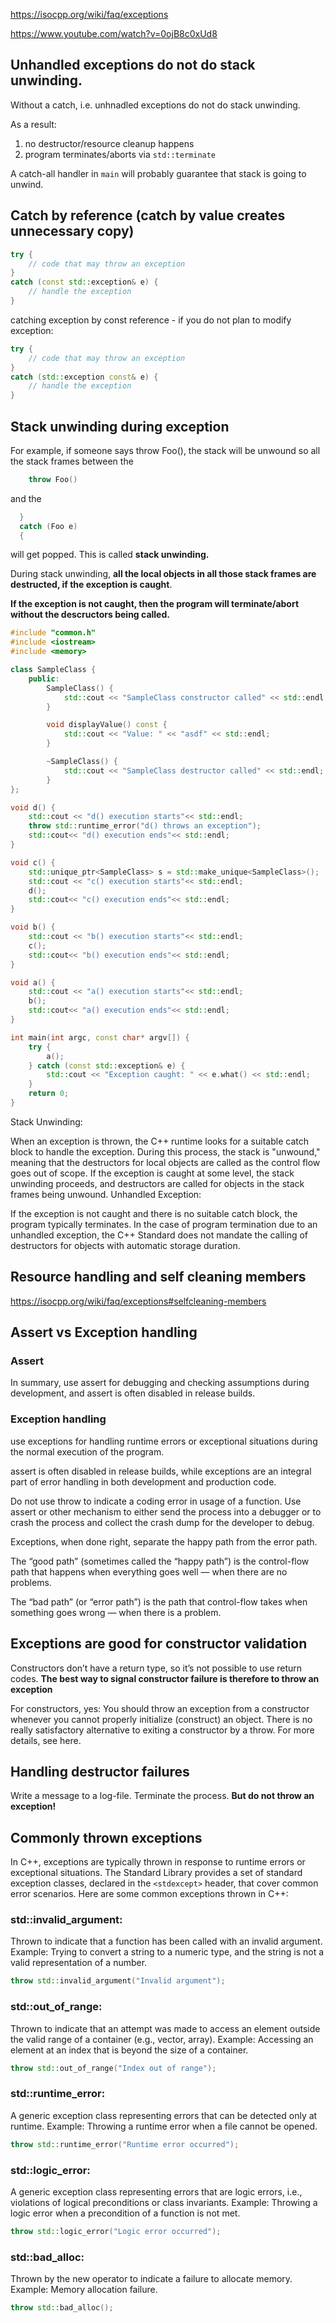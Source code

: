 
https://isocpp.org/wiki/faq/exceptions

https://www.youtube.com/watch?v=0ojB8c0xUd8

## Unhandled exceptions do not do stack unwinding.

Without a catch, i.e. unhnadled exceptions do not do stack unwinding.

As a result:
1. no destructor/resource cleanup happens
2. program terminates/aborts via `std::terminate`

A catch-all handler in `main` will probably guarantee that stack is going to unwind.

## Catch by reference (catch by value creates unnecessary copy)

```cpp
try {
    // code that may throw an exception
}
catch (const std::exception& e) {
    // handle the exception
}
```

catching exception by const reference - if you do not plan to modify exception:

```cpp
try {
    // code that may throw an exception
}
catch (std::exception const& e) {
    // handle the exception
}
```

## Stack unwinding during exception

For example, if someone says throw Foo(), the stack will be unwound so all the stack frames between the
```cpp
    throw Foo()
```
and the
```cpp
  }
  catch (Foo e)
  {
```
will get popped. This is called **stack unwinding.**

During stack unwinding, 
**all the local objects in all those stack frames are destructed, if the exception is caught**.

**If the exception is not caught, then the program will terminate/abort without the descructors being called.**

```cpp
#include "common.h"
#include <iostream>
#include <memory>

class SampleClass {
    public: 
        SampleClass() {
            std::cout << "SampleClass constructor called" << std::endl;
        }

        void displayValue() const {
            std::cout << "Value: " << "asdf" << std::endl;
        }

        ~SampleClass() {
            std::cout << "SampleClass destructor called" << std::endl;
        }
};

void d() {
    std::cout << "d() execution starts"<< std::endl;
    throw std::runtime_error("d() throws an exception");
    std::cout<< "d() execution ends"<< std::endl;
}

void c() {
    std::unique_ptr<SampleClass> s = std::make_unique<SampleClass>();
    std::cout << "c() execution starts"<< std::endl;
    d();
    std::cout<< "c() execution ends"<< std::endl;
}

void b() {
    std::cout << "b() execution starts"<< std::endl;
    c();
    std::cout<< "b() execution ends"<< std::endl;
}

void a() {
    std::cout << "a() execution starts"<< std::endl;
    b();
    std::cout<< "a() execution ends"<< std::endl;
}

int main(int argc, const char* argv[]) {
    try {
        a();
    } catch (const std::exception& e) {
        std::cout << "Exception caught: " << e.what() << std::endl;
    }
    return 0;
}
```

Stack Unwinding:

When an exception is thrown, the C++ runtime looks for a suitable catch block to handle the exception.
During this process, the stack is "unwound," meaning that the destructors for local objects are called as the control flow goes out of scope.
If the exception is caught at some level, the stack unwinding proceeds, and destructors are called for objects in the stack frames being unwound.
Unhandled Exception:

If the exception is not caught and there is no suitable catch block, the program typically terminates.
In the case of program termination due to an unhandled exception, the C++ Standard does not mandate the calling of destructors for objects with automatic storage duration.

## Resource handling and self cleaning members

https://isocpp.org/wiki/faq/exceptions#selfcleaning-members


## Assert vs Exception handling

### Assert
In summary, use assert for debugging and checking assumptions during development, and assert is often disabled in release builds.

### Exception handling
use exceptions for handling runtime errors or exceptional situations during the normal execution of the program. 

assert is often disabled in release builds, while exceptions are an integral part of error handling in both development and production code.

Do not use throw to indicate a coding error in usage of a function. Use assert or other mechanism to either send the process into a debugger or to crash the process and collect the crash dump for the developer to debug.

Exceptions, when done right, separate the happy path from the error path.

The “good path” (sometimes called the “happy path”) is the control-flow path that happens when everything goes well — when there are no problems.

The “bad path” (or “error path”) is the path that control-flow takes when something goes wrong — when there is a problem.

## Exceptions are good for constructor validation

Constructors don’t have a return type, so it’s not possible to use return codes. **The best way to signal constructor failure is therefore to throw an exception**

For constructors, yes: You should throw an exception from a constructor whenever you cannot properly initialize (construct) an object. There is no really satisfactory alternative to exiting a constructor by a throw. For more details, see here.


## Handling destructor failures

Write a message to a log-file. Terminate the process. **But do not throw an exception!**

## Commonly thrown exceptions

In C++, exceptions are typically thrown in response to runtime errors or exceptional situations. The Standard Library provides a set of standard exception classes, declared in the `<stdexcept>` header, that cover common error scenarios. Here are some common exceptions thrown in C++:

### std::invalid_argument:

Thrown to indicate that a function has been called with an invalid argument.
Example: Trying to convert a string to a numeric type, and the string is not a valid representation of a number.
```cpp
throw std::invalid_argument("Invalid argument");
```

### std::out_of_range:

Thrown to indicate that an attempt was made to access an element outside the valid range of a container (e.g., vector, array).
Example: Accessing an element at an index that is beyond the size of a container.
```cpp
throw std::out_of_range("Index out of range");
```
### std::runtime_error:

A generic exception class representing errors that can be detected only at runtime.
Example: Throwing a runtime error when a file cannot be opened.
```cpp
throw std::runtime_error("Runtime error occurred");
```
### std::logic_error:

A generic exception class representing errors that are logic errors, i.e., violations of logical preconditions or class invariants.
Example: Throwing a logic error when a precondition of a function is not met.
```cpp
throw std::logic_error("Logic error occurred");
```

### std::bad_alloc:

Thrown by the new operator to indicate a failure to allocate memory.
Example: Memory allocation failure.
```cpp
throw std::bad_alloc();
```


